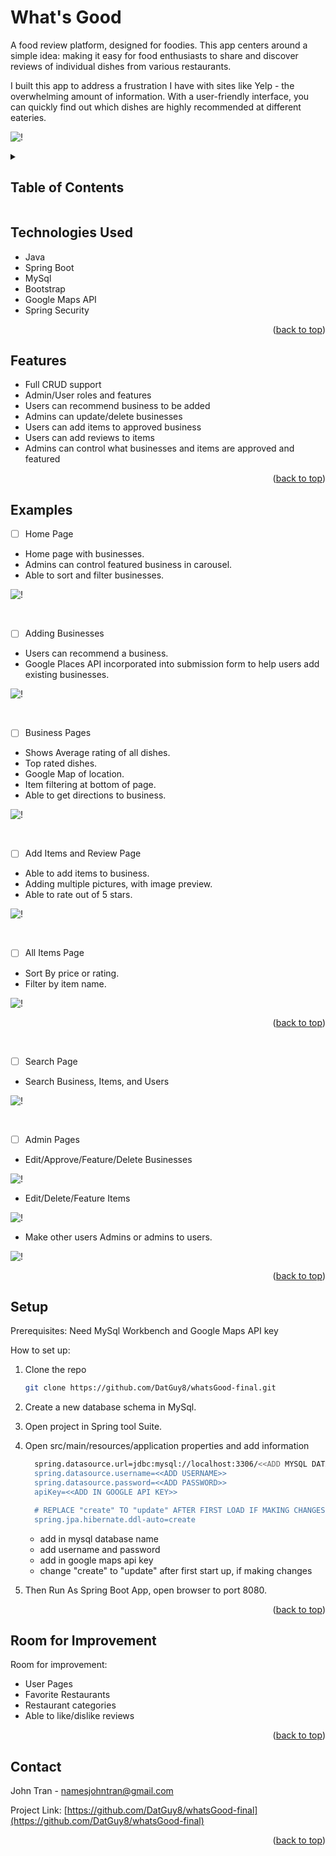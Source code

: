 <div id="top"></div>

# What's Good
 A food review platform, designed for foodies. This app centers around a simple idea: making it easy for food enthusiasts to share and discover reviews of individual dishes from various restaurants.

 I built this app to address a frustration I have with sites like Yelp - the overwhelming amount of information. With a user-friendly interface, you can quickly find out which dishes are highly recommended at different eateries.

![!](https://github.com/DatGuy8/whatsGood-final/blob/master/Screenshots/HomePage.png)



<!-- TABLE OF CONTENTS -->
<details>
  <summary><h2>Table of Contents</h2></summary>
  <ol>
    <li><a href="#technologies-used">Technologies Used</a></li>
    <li><a href="#features">Features</a></li>
    <li><a href="#examples">Examples</a></li>
    <li><a href="#setup">Setup</a></li>
    <li><a href="#room-for-improvement">Room For Improvement</a></li>
    <li><a href="#contact">Contact</a></li>
  </ol>
</details>





## Technologies Used
- Java
- Spring Boot
- MySql
- Bootstrap
- Google Maps API
- Spring Security

<p align="right">(<a href="#top">back to top</a>)</p>

## Features
- Full CRUD support
- Admin/User roles and features
- Users can recommend business to be added
- Admins can update/delete businesses
- Users can add items to approved business
- Users can add reviews to items
- Admins can control what businesses and items are approved and featured

<p align="right">(<a href="#top">back to top</a>)</p>

## Examples

- [ ] Home Page
- Home page with businesses.
- Admins can control featured business in carousel.
- Able to sort and filter businesses.

![!](https://github.com/DatGuy8/whatsGood-final/blob/master/Screenshots/gifs/showingHomePage.gif)

<br>

- [ ] Adding Businesses
- Users can recommend a business.
- Google Places API incorporated into submission form to help users add existing businesses.

![!](https://github.com/DatGuy8/whatsGood-final/blob/master/Screenshots/gifs/addingbusiness1.gif)

<br>

- [ ] Business Pages
- Shows Average rating of all dishes.
- Top rated dishes.
- Google Map of location.
- Item filtering at bottom of page.
- Able to get directions to business.

![!](https://github.com/DatGuy8/whatsGood-final/blob/master/Screenshots/gifs/businessShowPageAndMap.gif)

<br>

- [ ] Add Items and Review Page
- Able to add items to business.
- Adding multiple pictures, with image preview.
- Able to rate out of 5 stars.
  
![!](https://github.com/DatGuy8/whatsGood-final/blob/master/Screenshots/gifs/addingitemandreview.gif)

<br>

- [ ] All Items Page
- Sort By price or rating.
- Filter by item name.
  
![!](https://github.com/DatGuy8/whatsGood-final/blob/master/Screenshots/gifs/SearchItemsbetter.gif)
<p align="right">(<a href="#top">back to top</a>)</p>
<br>

- [ ] Search Page

- Search Business, Items, and Users

![!](https://github.com/DatGuy8/whatsGood-final/blob/master/Screenshots/searchPage.png)

<br>

- [ ] Admin Pages
- Edit/Approve/Feature/Delete Businesses

![!](https://github.com/DatGuy8/whatsGood-final/blob/master/Screenshots/gifs/ApproveBusiness3.gif)

- Edit/Delete/Feature Items
  
![!](https://github.com/DatGuy8/whatsGood-final/blob/master/Screenshots/gifs/editItem.gif)

- Make other users Admins or admins to users.
  
![!](https://github.com/DatGuy8/whatsGood-final/blob/master/Screenshots/gifs/makeadmin.gif)



<p align="right">(<a href="#top">back to top</a>)</p>

<!-- If you have screenshots you'd like to share, include them here. -->


## Setup
Prerequisites: Need MySql Workbench and Google Maps API key
<p>How to set up:</p>

1. Clone the repo
   ```sh
   git clone https://github.com/DatGuy8/whatsGood-final.git
   ```
2. Create a new database schema in MySql.
  
3. Open project in Spring tool Suite.
  
4. Open src/main/resources/application properties and add information
    ```sh
      spring.datasource.url=jdbc:mysql://localhost:3306/<<ADD MYSQL DATABASE NAME>>
      spring.datasource.username=<<ADD USERNAME>>
      spring.datasource.password=<<ADD PASSWORD>>
      apiKey=<<ADD IN GOOGLE API KEY>>
    
      # REPLACE "create" TO "update" AFTER FIRST LOAD IF MAKING CHANGES (on first load with create adds information form import.sql file to have some default businesses loaded)
      spring.jpa.hibernate.ddl-auto=create
    ```
   - add in mysql database name
   - add username and password
   - add in google maps api key
   - change "create" to "update" after first start up, if making changes
   

6. Then Run As Spring Boot App, open browser to port 8080.

<p align="right">(<a href="#top">back to top</a>)</p>



## Room for Improvement

Room for improvement:
- User Pages
- Favorite Restaurants
- Restaurant categories 
- Able to like/dislike reviews


<p align="right">(<a href="#top">back to top</a>)</p>

## Contact

John Tran - namesjohntran@gmail.com

Project Link: [https://github.com/DatGuy8/whatsGood-final](https://github.com/DatGuy8/whatsGood-final)

<p align="right">(<a href="#top">back to top</a>)</p>

<!-- Optional -->
<!-- ## License -->
<!-- This project is open source and available under the [... License](). -->

<!-- You don't have to include all sections - just the one's relevant to your project -->
